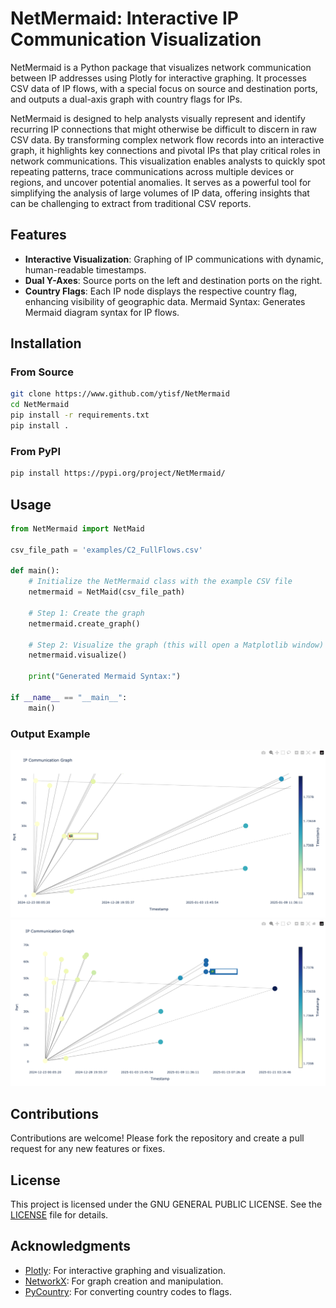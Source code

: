 # NetMermaid: Interactive IP Communication Visualization

NetMermaid is a Python package that visualizes network communication between IP addresses using Plotly for interactive graphing. It processes CSV data of IP flows, with a special focus on source and destination ports, and outputs a dual-axis graph with country flags for IPs.

NetMermaid is designed to help analysts visually represent and identify recurring IP connections that might otherwise be difficult to discern in raw CSV data. By transforming complex network flow records into an interactive graph, it highlights key connections and pivotal IPs that play critical roles in network communications. This visualization enables analysts to quickly spot repeating patterns, trace communications across multiple devices or regions, and uncover potential anomalies. It serves as a powerful tool for simplifying the analysis of large volumes of IP data, offering insights that can be challenging to extract from traditional CSV reports.

## Features
- **Interactive Visualization**: Graphing of IP communications with dynamic, human-readable timestamps.
- **Dual Y-Axes**: Source ports on the left and destination ports on the right.
- **Country Flags**: Each IP node displays the respective country flag, enhancing visibility of geographic data.
Mermaid Syntax: Generates Mermaid diagram syntax for IP flows.

## Installation
### From Source
```bash
git clone https://www.github.com/ytisf/NetMermaid
cd NetMermaid
pip install -r requirements.txt
pip install .
```

### From PyPI
```bash
pip install https://pypi.org/project/NetMermaid/
```

## Usage
```python
from NetMermaid import NetMaid

csv_file_path = 'examples/C2_FullFlows.csv'

def main():
    # Initialize the NetMermaid class with the example CSV file
    netmermaid = NetMaid(csv_file_path)
    
    # Step 1: Create the graph
    netmermaid.create_graph()
    
    # Step 2: Visualize the graph (this will open a Matplotlib window)
    netmermaid.visualize()
    
    print("Generated Mermaid Syntax:")

if __name__ == "__main__":
    main()
```

### Output Example
![screenshot_1](screenshots/screenshot_1.png)
![screenshot_2](screenshots/screenshot_2.png)

## Contributions
Contributions are welcome! Please fork the repository and create a pull request for any new features or fixes.

## License
This project is licensed under the GNU GENERAL PUBLIC LICENSE. See the [LICENSE](LICENSE) file for details.

## Acknowledgments
- [Plotly](https://github.com/plotly/plotly.py): For interactive graphing and visualization.
- [NetworkX](https://github.com/networkx): For graph creation and manipulation.
- [PyCountry](https://github.com/pycountry): For converting country codes to flags.